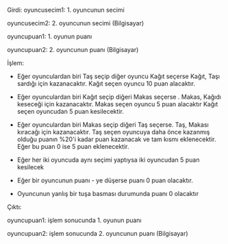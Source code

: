 Girdi: 
oyuncusecim1:  1. oyuncunun secimi

oyuncusecim2:  2. oyuncunun secimi (Bilgisayar)

oyuncupuan1:   1. oyunun puanı

oyuncupuan2:   2. oyuncunun puanı (Bilgisayar)
    
   İşlem: 
   - Eğer oyunculardan biri Taş seçip diğer oyuncu Kağıt seçerse Kağıt, 
    Taşı sardığı için kazanacaktır. Kağıt seçen oyuncu 10 puan alacaktır.

   - Eğer oyunculardan biri Kağıt seçip diğeri Makas seçerse . 
      Makas, Kağıdı keseceği için kazanacaktır. 
      Makas seçen oyuncu 5 puan alacaktır Kağıt seçen oyuncudan 5 puan kesilecektir.
      
   - Eğer oyunculardan biri Makas seçip diğeri Taş seçerse. 
      Taş, Makası kıracağı için kazanacaktır. Taş seçen oyuncuya daha önce kazanmış 
      olduğu puanın %20'i kadar puan kazanacak ve tam kısmı eklenecektir. Eğer bu puan 0 ise 5 puan eklenecektir.
      
   - Eğer her iki oyuncuda aynı seçimi yaptıysa iki oyuncudan 5 puan kesilecek
      
   - Eğer bir oyuncunun puanı - ye düşerse puanı 0 puan olacaktır.
      
   - Oyuncunun yanlış bir tuşa basması durumunda puanı 0 olacaktır
    
   Çıktı: 
   
   oyuncupuan1:   işlem sonucunda 1. oyunun puanı
   
   oyuncupuan2:   işlem sonucunda 2. oyuncunun puanı (Bilgisayar)
